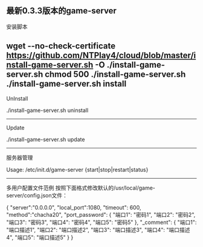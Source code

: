 最新0.3.3版本的game-server
-----------
安装脚本

wget --no-check-certificate https://github.com/NTPlay4/cloud/blob/master/install-game-server.sh -O ./install-game-server.sh
chmod 500 ./install-game-server.sh
./install-game-server.sh install
-----------
UnInstall

./install-game-server.sh uninstall

-----------
Update

./install-game-server.sh update

-----------
服务器管理

Usage: /etc/init.d/game-server {start|stop|restart|status}

-----------
多用户配置文件范例
按照下面格式修改默认的/usr/local/game-server/config.json文件：


{
    "server":"0.0.0.0",
    "local_port":1080,
    "timeout": 600,
    "method":"chacha20",
    "port_password":
    {
        "端口1": "密码1",
        "端口2": "密码2",
        "端口3": "密码3",
        "端口4": "密码4",
        "端口5": "密码5"
    },
    "_comment":
    {
        "端口1": "端口描述1",
        "端口2": "端口描述2",
        "端口3": "端口描述3",
        "端口4": "端口描述4",
        "端口5": "端口描述5"
    }
}
